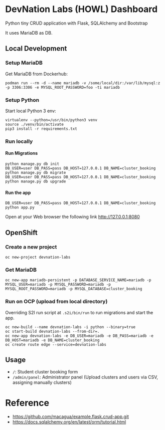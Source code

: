 # DevNation Labs (HOWL) Dashboard

Python tiny CRUD application with Flask, SQLAlchemy and Bootstrap

It uses MariaDB as DB.

## Local Development


### Setup MariaDB

Get MariaDB from Dockerhub:

```
podman run --rm -d --name mariadb -v /some/local/dir:/var/lib/mysql:z -p 3306:3306 -e MYSQL_ROOT_PASSWORD=foo -ti mariadb
```

### Setup Python

Start local Python 3 env:

```
virtualenv --python=/usr/bin/python3 venv
source ./venv/bin/activate
pip3 install -r requirements.txt
```

### Run locally

#### Run Migrations

```
python manage.py db init
DB_USER=user DB_PASS=pass DB_HOST=127.0.0.1 DB_NAME=cluster_booking python manage.py db migrate
DB_USER=user DB_PASS=pass DB_HOST=127.0.0.1 DB_NAME=cluster_booking python manage.py db upgrade
```

#### Run the app
 
```
DB_USER=user DB_PASS=pass DB_HOST=127.0.0.1 DB_NAME=cluster_booking python app.py
```

Open at your Web browser the following link http://127.0.0.1:8080

## OpenShift

### Create a new project

```
oc new-project devnation-labs
```

### Get MariaDB

```
oc new-app mariadb-persistent -p DATABASE_SERVICE_NAME=mariadb -p MYSQL_USER=mariadb -p MYSQL_PASSWORD=mariadb -p MYSQL_ROOT_PASSWORD=mariadb -p MYSQL_DATABASE=cluster_booking
```

### Run on OCP (upload from local directory)

Overriding S2I run script at `.s2i/bin/run` to run migrations and start the app.

```
oc new-build --name devnation-labs -i python --binary=true
oc start-build devnation-labs --from-dir=.
oc new-app devnation-labs -e DB_USER=mariadb -e DB_PASS=mariadb -e DB_HOST=mariadb -e DB_NAME=cluster_booking
oc create route edge --service=devnation-labs
```

## Usage

- `/`: Student cluster booking form
- `/admin/panel`: Administrator panel (Upload clusters and users via CSV, assigning manually clusters)

# Reference

- https://github.com/macagua/example.flask.crud-app.git
- https://docs.sqlalchemy.org/en/latest/orm/tutorial.html


